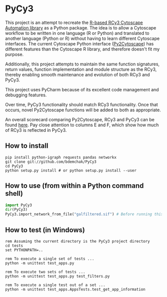 # PyCy3

This project is an attempt to recreate the [R-based RCy3 Cytoscape Automation library](https://github.com/cytoscape/RCy3) as a Python package. The idea is to allow a Cytoscape workflow to be written in one language (R or Python) and translated to another language (Python or R) without having to learn different Cytoscape interfaces. The current Cytoscape Python interface ([Py2Cytoscape](https://github.com/cytoscape/py2cytoscape)) has different features than the Cytoscape R library, and therefore doesn't fit my purpose.

Additionally, this project attempts to maintain the same function signatures, return values, function implementation and module structure as the RCy3, thereby enabling smooth maintenance and evolution of both RCy3 and PyCy3.

This project uses PyCharm because of its excellent code management and debugging features.

Over time, PyCy3 functionality should match RCy3 functionality. Once that occurs, novel Py2Cytoscape functions will be added to both as appropriate.

An overall scorecard comparing Py2Cytoscape, RCy3 and PyCy3 can be found [here](https://docs.google.com/spreadsheets/d/1uhBTbOMI4QMKUpLaOTuf6BP5wgqU6-pOzkj6BNmC4CY/edit?usp=sharing). Pay close attention to columns E and F, which show how much of RCy3 is reflected in PyCy3.
 
## How to install

```shell
pip install python-igraph requests pandas networkx
git clone git://github.com/bdemchak/PyCy3
cd PyCy3
python setup.py install # or python setup.py install --user
```

## How to use (from within a Python command shell)

```python
import PyCy3
dir(PyCy3)
PyCy3.import_network_from_file("galfiltered.sif") # Before running this, save galfiltered.sif in the current directory.
```

## How to test (in Windows)
```
rem Assuming the current directory is the PyCy3 project directory
cd tests 
set PYTHONPATH=..

rem To execute a single set of tests ...
python -m unittest test_apps.py

rem To execute two sets of tests ...
python -m unittest test_apps.py test_filters.py

rem To execute a single test out of a set ...
python -m unittest test_apps.AppsTests.test_get_app_information

```
